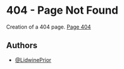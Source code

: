 # 404 - Page Not Found

Creation of a 404 page.
[Page 404](https://lidwineprior.github.io/404-Page-not-found/)

## Authors

- [@LidwinePrior](https://github.com/LidwinePrior)



